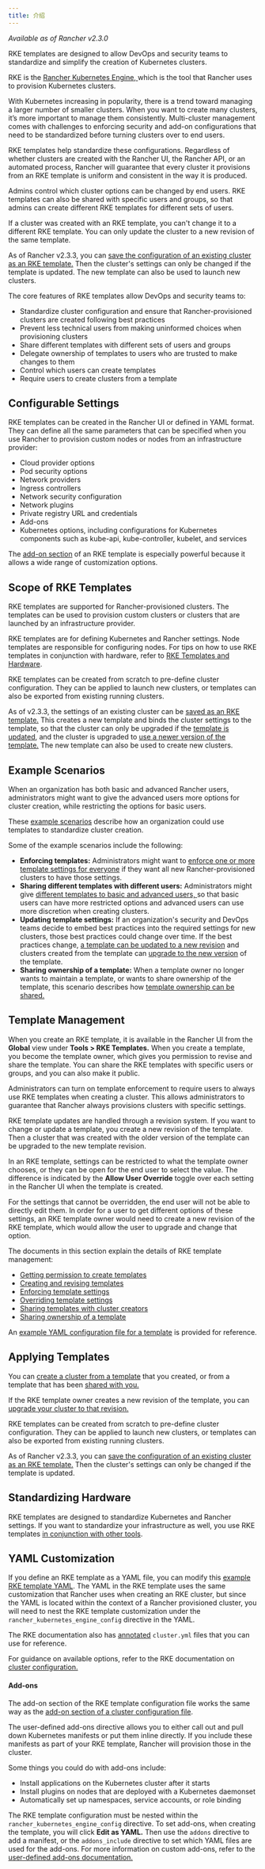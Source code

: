 ```yaml
---
title: 介绍
---
```


_Available as of Rancher v2.3.0_

RKE templates are designed to allow DevOps and security teams to standardize and simplify the creation of Kubernetes clusters.

RKE is the [Rancher Kubernetes Engine, ]({{<baseurl>}}/rke/latest/en/) which is the tool that Rancher uses to provision Kubernetes clusters.

With Kubernetes increasing in popularity, there is a trend toward managing a larger number of smaller clusters. When you want to create many clusters, it’s more important to manage them consistently. Multi-cluster management comes with challenges to enforcing security and add-on configurations that need to be standardized before turning clusters over to end users.

RKE templates help standardize these configurations. Regardless of whether clusters are created with the Rancher UI, the Rancher API, or an automated process, Rancher will guarantee that every cluster it provisions from an RKE template is uniform and consistent in the way it is produced.

Admins control which cluster options can be changed by end users. RKE templates can also be shared with specific users and groups, so that admins can create different RKE templates for different sets of users.

If a cluster was created with an RKE template, you can't change it to a different RKE template. You can only update the cluster to a new revision of the same template.

As of Rancher v2.3.3, you can [save the configuration of an existing cluster as an RKE template.](/docs/admin-settings/rke-templates/applying-templates/#converting-an-existing-cluster-to-use-an-rke-template) Then the cluster's settings can only be changed if the template is updated. The new template can also be used to launch new clusters.

The core features of RKE templates allow DevOps and security teams to:

* Standardize cluster configuration and ensure that Rancher-provisioned clusters are created following best practices
* Prevent less technical users from making uninformed choices when provisioning clusters
* Share different templates with different sets of users and groups
* Delegate ownership of templates to users who are trusted to make changes to them
* Control which users can create templates
* Require users to create clusters from a template

## Configurable Settings

RKE templates can be created in the Rancher UI or defined in YAML format. They can define all the same parameters that can be specified when you use Rancher to provision custom nodes or nodes from an infrastructure provider:

* Cloud provider options
* Pod security options
* Network providers
* Ingress controllers
* Network security configuration
* Network plugins
* Private registry URL and credentials
* Add-ons
* Kubernetes options, including configurations for Kubernetes components such as kube-api, kube-controller, kubelet, and services

The [add-on section](#add-ons) of an RKE template is especially powerful because it allows a wide range of customization options.

## Scope of RKE Templates

RKE templates are supported for Rancher-provisioned clusters. The templates can be used to provision custom clusters or clusters that are launched by an infrastructure provider.

RKE templates are for defining Kubernetes and Rancher settings. Node templates are responsible for configuring nodes. For tips on how to use RKE templates in conjunction with hardware, refer to [RKE Templates and Hardware](/docs/admin-settings/rke-templates/rke-templates-and-hardware).

RKE templates can be created from scratch to pre-define cluster configuration. They can be applied to launch new clusters, or templates can also be exported from existing running clusters.

As of v2.3.3, the settings of an existing cluster can be [saved as an RKE template.](/docs/admin-settings/rke-templates/applying-templates/#converting-an-existing-cluster-to-use-an-rke-template) This creates a new template and binds the cluster settings to the template, so that the cluster can only be upgraded if the [template is updated](/docs/admin-settings/rke-templates/creating-and-revising/#updating-a-template), and the cluster is upgraded to [use a newer version of the template.](/docs/admin-settings/rke-templates/creating-and-revising/#upgrading-a-cluster-to-use-a-new-template-revision) The new template can also be used to create new clusters.

## Example Scenarios

When an organization has both basic and advanced Rancher users, administrators might want to give the advanced users more options for cluster creation, while restricting the options for basic users.

These [example scenarios](/docs/admin-settings/rke-templates/example-scenarios) describe how an organization could use templates to standardize cluster creation.

Some of the example scenarios include the following:

* **Enforcing templates:** Administrators might want to [enforce one or more template settings for everyone](/docs/admin-settings/rke-templates/example-scenarios/#enforcing-a-template-setting-for-everyone) if they want all new Rancher-provisioned clusters to have those settings.
* **Sharing different templates with different users:** Administrators might give [different templates to basic and advanced users, ](/docs/admin-settings/rke-templates/example-scenarios/#templates-for-basic-and-advanced-users) so that basic users can have more restricted options and advanced users can use more discretion when creating clusters.
* **Updating template settings:** If an organization's security and DevOps teams decide to embed best practices into the required settings for new clusters, those best practices could change over time. If the best practices change, [a template can be updated to a new revision](/docs/admin-settings/rke-templates/example-scenarios/#updating-templates-and-clusters-created-with-them) and clusters created from the template can [upgrade to the new version](/docs/admin-settings/rke-templates/creating-and-revising/#upgrading-a-cluster-to-use-a-new-template-revision) of the template.
* **Sharing ownership of a template:** When a template owner no longer wants to maintain a template, or wants to share ownership of the template, this scenario describes how [template ownership can be shared.](/docs/admin-settings/rke-templates/example-scenarios/#allowing-other-users-to-control-and-share-a-template)

## Template Management

When you create an RKE template, it is available in the Rancher UI from the **Global** view under **Tools > RKE Templates.** When you create a template, you become the template owner, which gives you permission to revise and share the template. You can share the RKE templates with specific users or groups, and you can also make it public.

Administrators can turn on template enforcement to require users to always use RKE templates when creating a cluster. This allows administrators to guarantee that Rancher always provisions clusters with specific settings.

RKE template updates are handled through a revision system. If you want to change or update a template, you create a new revision of the template. Then a cluster that was created with the older version of the template can be upgraded to the new template revision.

In an RKE template, settings can be restricted to what the template owner chooses, or they can be open for the end user to select the value. The difference is indicated by the **Allow User Override** toggle over each setting in the Rancher UI when the template is created.

For the settings that cannot be overridden, the end user will not be able to directly edit them. In order for a user to get different options of these settings, an RKE template owner would need to create a new revision of the RKE template, which would allow the user to upgrade and change that option.

The documents in this section explain the details of RKE template management:

* [Getting permission to create templates](/docs/admin-settings/rke-templates/creator-permissions/)
* [Creating and revising templates](/docs/admin-settings/rke-templates/creating-and-revising/)
* [Enforcing template settings](/docs/admin-settings/rke-templates/enforcement/#requiring-new-clusters-to-use-a-cluster-template)
* [Overriding template settings](/docs/admin-settings/rke-templates/overrides/)
* [Sharing templates with cluster creators](/docs/admin-settings/rke-templates/template-access-and-sharing/#sharing-templates-with-specific-users)
* [Sharing ownership of a template](/docs/admin-settings/rke-templates/template-access-and-sharing/#sharing-ownership-of-templates)

An [example YAML configuration file for a template](/docs/admin-settings/rke-templates/example-yaml) is provided for reference.

## Applying Templates

You can [create a cluster from a template](/docs/admin-settings/rke-templates/applying-templates/#creating-a-cluster-from-a-cluster-template) that you created, or from a template that has been [shared with you.](/docs/admin-settings/rke-templates/template-access-and-sharing)

If the RKE template owner creates a new revision of the template, you can [upgrade your cluster to that revision.](/docs/admin-settings/rke-templates/applying-templates/#updating-a-cluster-created-with-an-rke-template)

RKE templates can be created from scratch to pre-define cluster configuration. They can be applied to launch new clusters, or templates can also be exported from existing running clusters.

As of Rancher v2.3.3, you can [save the configuration of an existing cluster as an RKE template.](/docs/admin-settings/rke-templates/applying-templates/#converting-an-existing-cluster-to-use-an-rke-template) Then the cluster's settings can only be changed if the template is updated.

## Standardizing Hardware

RKE templates are designed to standardize Kubernetes and Rancher settings. If you want to standardize your infrastructure as well, you use RKE templates [in conjunction with other tools](/docs/admin-settings/rke-templates/rke-templates-and-hardware).

## YAML Customization

If you define an RKE template as a YAML file, you can modify this [example RKE template YAML](/docs/admin-settings/rke-templates/example-yaml). The YAML in the RKE template uses the same customization that Rancher uses when creating an RKE cluster, but since the YAML is located within the context of a Rancher provisioned cluster, you will need to nest the RKE template customization under the `rancher_kubernetes_engine_config` directive in the YAML.

The RKE documentation also has [annotated]({{<baseurl>}}/rke/latest/en/example-yamls/) `cluster.yml` files that you can use for reference.

For guidance on available options, refer to the RKE documentation on [cluster configuration.]({{<baseurl>}}/rke/latest/en/config-options/)

#### Add-ons

The add-on section of the RKE template configuration file works the same way as the [add-on section of a cluster configuration file]({{<baseurl>}}/rke/latest/en/config-options/add-ons/).

The user-defined add-ons directive allows you to either call out and pull down Kubernetes manifests or put them inline directly. If you include these manifests as part of your RKE template, Rancher will provision those in the cluster.

Some things you could do with add-ons include:

* Install applications on the Kubernetes cluster after it starts
* Install plugins on nodes that are deployed with a Kubernetes daemonset
* Automatically set up namespaces, service accounts, or role binding

The RKE template configuration must be nested within the `rancher_kubernetes_engine_config` directive. To set add-ons, when creating the template, you will click **Edit as YAML.** Then use the `addons` directive to add a manifest, or the `addons_include` directive to set which YAML files are used for the add-ons. For more information on custom add-ons, refer to the [user-defined add-ons documentation.]({{<baseurl>}}/rke/latest/en/config-options/add-ons/user-defined-add-ons/)

